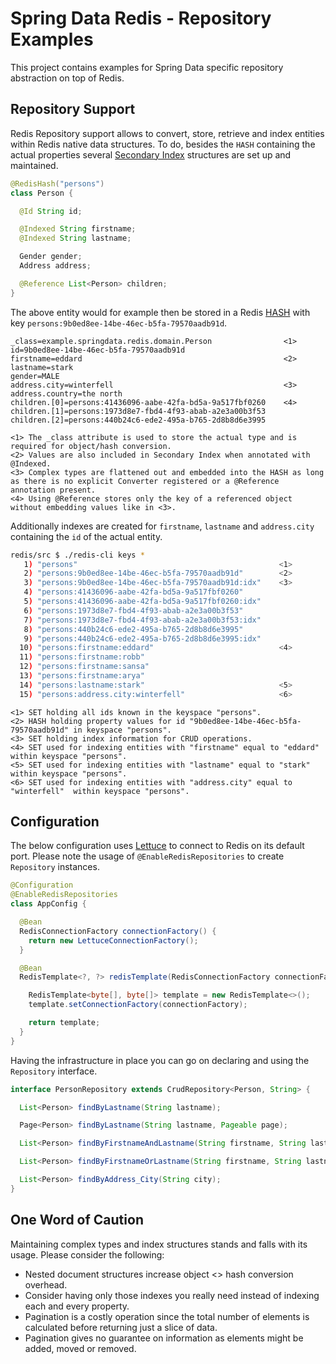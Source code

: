 # Spring Data Redis - Repository Examples #

This project contains examples for Spring Data specific repository abstraction on top of Redis.

## Repository Support ##

Redis Repository support allows to convert, store, retrieve and index entities within Redis native data structures. To do, besides the `HASH` containing the actual properties several [Secondary Index](http://redis.io/topics/indexes) structures are set up and maintained.

```java
@RedisHash("persons")
class Person {

  @Id String id;

  @Indexed String firstname;
  @Indexed String lastname;

  Gender gender;
  Address address;

  @Reference List<Person> children;
}
```

The above entity would for example then be stored in a Redis [HASH](http://redis.io/topics/data-types#hashes) with key `persons:9b0ed8ee-14be-46ec-b5fa-79570aadb91d`.

```properties
_class=example.springdata.redis.domain.Person                <1>
id=9b0ed8ee-14be-46ec-b5fa-79570aadb91d
firstname=eddard                                             <2>
lastname=stark
gender=MALE
address.city=winterfell                                      <3>
address.country=the north
children.[0]=persons:41436096-aabe-42fa-bd5a-9a517fbf0260    <4>
children.[1]=persons:1973d8e7-fbd4-4f93-abab-a2e3a00b3f53
children.[2]=persons:440b24c6-ede2-495a-b765-2d8b8d6e3995
```
```
<1> The _class attribute is used to store the actual type and is required for object/hash conversion.
<2> Values are also included in Secondary Index when annotated with @Indexed.
<3> Complex types are flattened out and embedded into the HASH as long as there is no explicit Converter registered or a @Reference annotation present.
<4> Using @Reference stores only the key of a referenced object without embedding values like in <3>.
```

Additionally indexes are created for `firstname`, `lastname` and `address.city` containing the `id` of the actual entity.

```bash
redis/src $ ./redis-cli keys *
   1) "persons"                                             <1>
   2) "persons:9b0ed8ee-14be-46ec-b5fa-79570aadb91d"        <2>
   3) "persons:9b0ed8ee-14be-46ec-b5fa-79570aadb91d:idx"    <3>
   4) "persons:41436096-aabe-42fa-bd5a-9a517fbf0260"
   5) "persons:41436096-aabe-42fa-bd5a-9a517fbf0260:idx"
   6) "persons:1973d8e7-fbd4-4f93-abab-a2e3a00b3f53"
   7) "persons:1973d8e7-fbd4-4f93-abab-a2e3a00b3f53:idx"
   8) "persons:440b24c6-ede2-495a-b765-2d8b8d6e3995"
   9) "persons:440b24c6-ede2-495a-b765-2d8b8d6e3995:idx"
  10) "persons:firstname:eddard"                            <4>
  11) "persons:firstname:robb"
  12) "persons:firstname:sansa"
  13) "persons:firstname:arya"
  14) "persons:lastname:stark"                              <5>
  15) "persons:address.city:winterfell"                     <6>
```
```
<1> SET holding all ids known in the keyspace "persons".
<2> HASH holding property values for id "9b0ed8ee-14be-46ec-b5fa-79570aadb91d" in keyspace "persons".
<3> SET holding index information for CRUD operations.
<4> SET used for indexing entities with "firstname" equal to "eddard" within keyspace "persons".
<5> SET used for indexing entities with "lastname" equal to "stark"  within keyspace "persons".
<6> SET used for indexing entities with "address.city" equal to "winterfell"  within keyspace "persons".
```

## Configuration ##

The below configuration uses [Lettuce](https://github.com/lettuce-io/lettuce-core) to connect to Redis on its default port. Please note the usage of `@EnableRedisRepositories` to create `Repository` instances.

```java
@Configuration
@EnableRedisRepositories
class AppConfig {

  @Bean
  RedisConnectionFactory connectionFactory() {
    return new LettuceConnectionFactory();
  }

  @Bean
  RedisTemplate<?, ?> redisTemplate(RedisConnectionFactory connectionFactory) {

    RedisTemplate<byte[], byte[]> template = new RedisTemplate<>();
    template.setConnectionFactory(connectionFactory);

    return template;
  }
}
```

Having the infrastructure in place you can go on declaring and using the `Repository` interface.

```java
interface PersonRepository extends CrudRepository<Person, String> {

  List<Person> findByLastname(String lastname);

  Page<Person> findByLastname(String lastname, Pageable page);

  List<Person> findByFirstnameAndLastname(String firstname, String lastname);

  List<Person> findByFirstnameOrLastname(String firstname, String lastname);

  List<Person> findByAddress_City(String city);
}
```

## One Word of Caution ##

Maintaining complex types and index structures stands and falls with its usage. Please consider the following:

* Nested document structures increase object <> hash conversion overhead.
* Consider having only those indexes you really need instead of indexing each and every property.
* Pagination is a costly operation since the total number of elements is calculated before returning just a slice of data.
* Pagination gives no guarantee on information as elements might be added, moved or removed.
